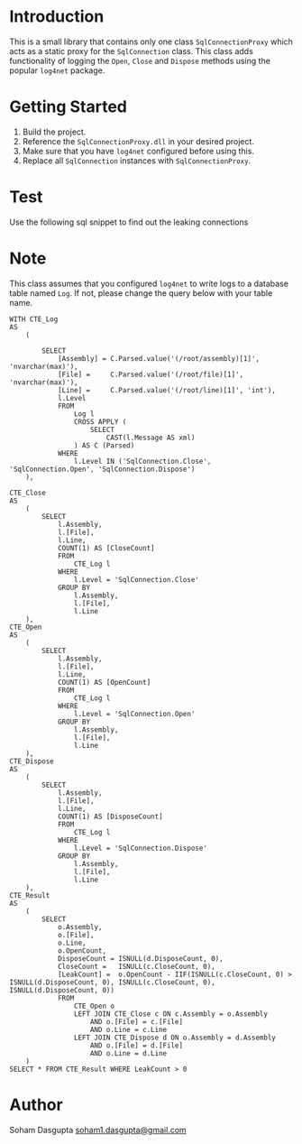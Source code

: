 # Introduction 
This is a small library that contains only one class `SqlConnectionProxy` which acts as a static proxy for the `SqlConnection` class. 
This class adds functionality of logging the `Open`, `Close` and `Dispose` methods using the popular `log4net` package.

# Getting Started
1.	Build the project.
2.	Reference the `SqlConnectionProxy.dll` in your desired project.
3.	Make sure that you have `log4net` configured before using this.
4.	Replace all `SqlConnection` instances with `SqlConnectionProxy`.

# Test
Use the following sql snippet to find out the leaking connections

# Note
This class assumes that you configured `log4net` to write logs to a database table named `Log`. If not, please change the query below with your table name.

```
WITH CTE_Log
AS
	(

		SELECT
			[Assembly] = C.Parsed.value('(/root/assembly)[1]', 'nvarchar(max)'),
			[File] =	 C.Parsed.value('(/root/file)[1]', 'nvarchar(max)'),
			[Line] =	 C.Parsed.value('(/root/line)[1]', 'int'),
			l.Level
			FROM
				Log l
				CROSS APPLY (
					SELECT
						CAST(l.Message AS xml)
				) AS C (Parsed)
			WHERE
				l.Level IN ('SqlConnection.Close', 'SqlConnection.Open', 'SqlConnection.Dispose')
	),

CTE_Close
AS
	(
		SELECT
			l.Assembly,
			l.[File],
			l.Line,
			COUNT(1) AS [CloseCount]
			FROM
				CTE_Log l
			WHERE
				l.Level = 'SqlConnection.Close'
			GROUP BY
				l.Assembly,
				l.[File],
				l.Line
	),
CTE_Open
AS
	(
		SELECT
			l.Assembly,
			l.[File],
			l.Line,
			COUNT(1) AS [OpenCount]
			FROM
				CTE_Log l
			WHERE
				l.Level = 'SqlConnection.Open'
			GROUP BY
				l.Assembly,
				l.[File],
				l.Line
	),
CTE_Dispose
AS
	(
		SELECT
			l.Assembly,
			l.[File],
			l.Line,
			COUNT(1) AS [DisposeCount]
			FROM
				CTE_Log l
			WHERE
				l.Level = 'SqlConnection.Dispose'
			GROUP BY
				l.Assembly,
				l.[File],
				l.Line
	),
CTE_Result
AS
	(
		SELECT
			o.Assembly,
			o.[File],
			o.Line,
			o.OpenCount,
			DisposeCount = ISNULL(d.DisposeCount, 0),
			CloseCount =   ISNULL(c.CloseCount, 0),
			[LeakCount] =  o.OpenCount - IIF(ISNULL(c.CloseCount, 0) > ISNULL(d.DisposeCount, 0), ISNULL(c.CloseCount, 0), ISNULL(d.DisposeCount, 0))
			FROM
				CTE_Open o
				LEFT JOIN CTE_Close c ON c.Assembly = o.Assembly
					AND o.[File] = c.[File]
					AND o.Line = c.Line
				LEFT JOIN CTE_Dispose d ON o.Assembly = d.Assembly
					AND o.[File] = d.[File]
					AND o.Line = d.Line
	)
SELECT * FROM CTE_Result WHERE LeakCount > 0
```

# Author
Soham Dasgupta <soham1.dasgupta@gmail.com>

